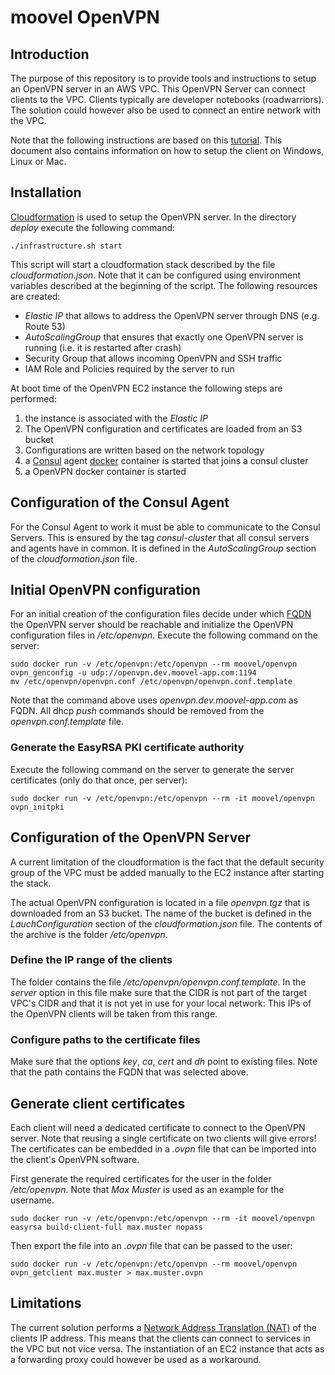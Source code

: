 # moovel OpenVPN

## Introduction
The purpose of this repository is to provide tools and instructions to setup an OpenVPN server in an AWS VPC.
This OpenVPN Server can connect clients to the VPC.
Clients typically are developer notebooks (roadwarriors).
The solution could however also be used to connect an entire network with the VPC.

Note that the following instructions are based on this
[tutorial](https://www.digitalocean.com/community/tutorials/how-to-run-openvpn-in-a-docker-container-on-ubuntu-14-04).
This document also contains information on how to setup the client on Windows, Linux or Mac.

## Installation
[Cloudformation](https://aws.amazon.com/de/cloudformation) is used to setup the OpenVPN server.
In the directory _deploy_ execute the following command:
```
./infrastructure.sh start
```
This script will start a cloudformation stack described by the file _cloudformation.json_.
Note that it can be configured using environment variables described at the beginning of the script.
The following resources are created:

* _Elastic IP_ that allows to address the OpenVPN server through DNS (e.g. Route 53)
* _AutoScalingGroup_ that ensures that exactly one OpenVPN server is running (i.e. it is restarted after crash)
* Security Group that allows incoming OpenVPN and SSH traffic
* IAM Role and Policies required by the server to run

At boot time of the OpenVPN EC2 instance the following steps are performed:

1. the instance is associated with the _Elastic IP_
2. The OpenVPN configuration and certificates are loaded from an S3 bucket
3. Configurations are written based on the network topology
4. a [Consul](https://www.consul.io/) agent [docker](https://www.docker.com/) container is started that joins a consul cluster
5. a OpenVPN docker container is started

## Configuration of the Consul Agent
For the Consul Agent to work it must be able to communicate to the Consul Servers.
This is ensured by the tag _consul-cluster_ that all consul servers and agents have in common.
It is defined in the _AutoScalingGroup_ section of the _cloudformation.json_ file.

## Initial OpenVPN configuration
For an initial creation of the configuration files
decide under which [FQDN](https://en.wikipedia.org/wiki/Fully_qualified_domain_name) the OpenVPN server should
be reachable and initialize the OpenVPN configuration files in _/etc/openvpn_.
Execute the following command on the server:

```
sudo docker run -v /etc/openvpn:/etc/openvpn --rm moovel/openvpn ovpn_genconfig -u udp://openvpn.dev.moovel-app.com:1194
mv /etc/openvpn/openvpn.conf /etc/openvpn/openvpn.conf.template
```

Note that the command above uses _openvpn.dev.moovel-app.com_ as FQDN.
All dhcp _push_ commands should be removed from the _openvpn.conf.template_ file.

### Generate the EasyRSA PKI certificate authority

Execute the following command on the server to generate the server certificates (only do that once, per server):

```
sudo docker run -v /etc/openvpn:/etc/openvpn --rm -it moovel/openvpn ovpn_initpki
```

## Configuration of the OpenVPN Server
A current limitation of the cloudformation is the fact that the default security group of the VPC
must be added manually to the EC2 instance after starting the stack.

The actual OpenVPN configuration is located in a file _openvpn.tgz_ that is downloaded from an S3 bucket.
The name of the bucket is defined in the _LauchConfiguration_ section of the _cloudformation.json_ file.
The contents of the archive is the folder _/etc/openvpn_.

### Define the IP range of the clients
The folder contains the file _/etc/openvpn/openvpn.conf.template_.
In the _server_ option in this file make sure that the CIDR is not part of the target
VPC's CIDR and that it is not yet in use for your local network:
This IPs of the OpenVPN clients will be taken from this range.

### Configure paths to the certificate files
Make sure that the options _key_, _ca_, _cert_ and _dh_ point to existing files.
Note that the path contains the FQDN that was selected above.

## Generate client certificates
Each client will need a dedicated certificate to connect to the OpenVPN server.
Note that reusing a single certificate on two clients will give errors!
The certificates can be embedded in a _.ovpn_ file that can be imported into the client's OpenVPN software.

First generate the required certificates for the user in the folder _/etc/openvpn_.
Note that _Max Muster_ is used as an example for the username.

```
sudo docker run -v /etc/openvpn:/etc/openvpn --rm -it moovel/openvpn easyrsa build-client-full max.muster nopass
```

Then export the file into an _.ovpn_ file that can be passed to the user:

```
sudo docker run -v /etc/openvpn:/etc/openvpn --rm moovel/openvpn ovpn_getclient max.muster > max.muster.ovpn
```

## Limitations
The current solution performs a [Network Address Translation (NAT)](https://de.wikipedia.org/wiki/Network_Address_Translation)
of the clients IP address. This means that the clients can connect to services in the VPC but not vice versa.
The instantiation of an EC2 instance that acts as a forwarding proxy could however be used as a workaround.
